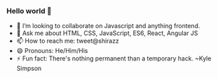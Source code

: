 ### Hello world 👋

- 👯 I’m looking to collaborate on Javascript and anything frontend.
- 💬 Ask me about HTML, CSS, JavaScript, ES6, React, Angular JS
- 📫 How to reach me: tweet@shirazz
- 😄 Pronouns: He/Him/His
- ⚡ Fun fact: There's nothing permanent than a temporary hack. ~Kyle Simpson
